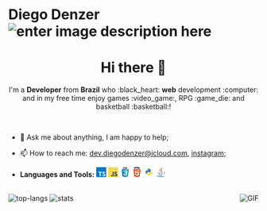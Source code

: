 # Diego Denzer  ![enter image description here](https://img.shields.io/badge/VERS%C3%83O-34-red)

<h1 align="center"> Hi there 👋 </h1>
<p align="center">I'm a <b>Developer</b> from <b>Brazil</b> who :black_heart: <b>web</b> development :computer: and in my free time enjoy games :video_game:, RPG :game_die: and basketball :basketball:! </p>

<br>

- 💬 Ask me about anything, I am happy to help;
- 📫 How to reach me: dev.diegodenzer@icloud.com, [instagram](https://www.instagram.com/diego__denzer/);

- **Languages and Tools:**
<code><img height="20" src="https://raw.githubusercontent.com/github/explore/80688e429a7d4ef2fca1e82350fe8e3517d3494d/topics/typescript/typescript.png"></code>
<code><img height="20" src="https://raw.githubusercontent.com/github/explore/80688e429a7d4ef2fca1e82350fe8e3517d3494d/topics/javascript/javascript.png"></code>
<code><img height="20" src="https://raw.githubusercontent.com/github/explore/80688e429a7d4ef2fca1e82350fe8e3517d3494d/topics/css/css.png"></code>
<code><img height="20" src="https://raw.githubusercontent.com/github/explore/80688e429a7d4ef2fca1e82350fe8e3517d3494d/topics/html/html.png"></code>
<code><img height="20" src="https://raw.githubusercontent.com/github/explore/80688e429a7d4ef2fca1e82350fe8e3517d3494d/topics/python/python.png"></code>
<code><img height="20" src="https://raw.githubusercontent.com/github/explore/80688e429a7d4ef2fca1e82350fe8e3517d3494d/topics/java/java.png"></code>


<br>

<img alt="top-langs" src="https://github-readme-stats.vercel.app/api/top-langs/?username=DiegoDenzer&theme=cobalt&layout=compact" />

<img alt="stats" src="https://github-readme-stats.vercel.app/api?username=DiegoDenzer&theme=cobalt&show_icons=true&hide_border=true" />

<img align="right" alt="GIF" src="https://raw.githubusercontent.com/saadeghi/saadeghi/master/dino.gif" />
